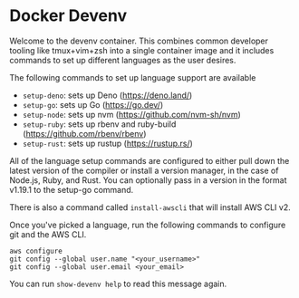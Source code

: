 # Docker Devenv

Welcome to the devenv container. This combines common developer tooling like tmux+vim+zsh into a single container image and it includes commands to set up different languages as the user desires.

The following commands to set up language support are available

- `setup-deno`: sets up Deno (https://deno.land/)
- `setup-go`: sets up Go (https://go.dev/)
- `setup-node`: sets up nvm (https://github.com/nvm-sh/nvm)
- `setup-ruby`: sets up rbenv and ruby-build (https://github.com/rbenv/rbenv)
- `setup-rust`: sets up rustup (https://rustup.rs/)

All of the language setup commands are configured to either pull down the latest version of the compiler or install a version manager, in the case of Node.js, Ruby, and Rust. You can optionally pass in a version in the format v1.19.1 to the setup-go command.

There is also a command called `install-awscli` that will install AWS CLI v2.

Once you've picked a language, run the following commands to configure git and the AWS CLI.

```
aws configure
git config --global user.name "<your_username>"
git config --global user.email <your_email>
```

You can run `show-devenv help` to read this message again.
